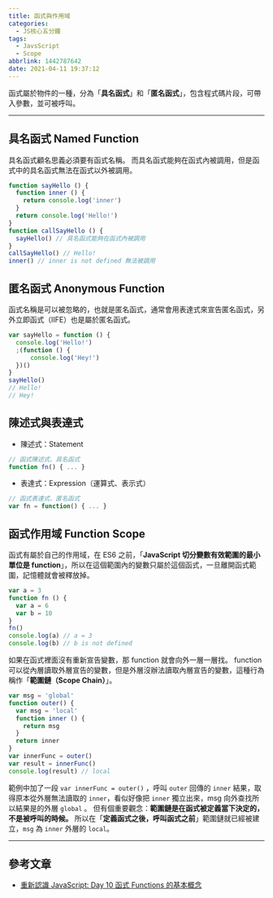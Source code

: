 ```yaml
---
title: 函式與作用域
categories:
  - JS核心五分鐘
tags:
  - JavsScript
  - Scope
abbrlink: 1442787642
date: 2021-04-11 19:37:12
---
```

函式屬於物件的一種，分為「**具名函式**」和「**匿名函式**」，包含程式碼片段，可帶入參數，並可被呼叫。

<!--more-->
-----

## 具名函式 Named Function
具名函式顧名思義必須要有函式名稱。
而具名函式能夠在函式內被調用，但是函式中的具名函式無法在函式以外被調用。
```javascript
function sayHello () {
  function inner () {
    return console.log('inner')
  }  
  return console.log('Hello!')
}
function callSayHello () {
  sayHello() // 具名函式能夠在函式內被調用
}
callSayHello() // Hello!
inner() // inner is not defined 無法被調用
```

## 匿名函式 Anonymous Function
函式名稱是可以被忽略的，也就是匿名函式，通常會用表達式來宣告匿名函式，另外立即函式（IIFE）也是屬於匿名函式。
```javascript
var sayHello = function () {
  console.log('Hello!')
  ;(function () {
      console.log('Hey!')
  })()
}
sayHello()
// Hello!
// Hey!
```

## 陳述式與表達式
* 陳述式：Statement

```javascript
// 函式陳述式、具名函式
function fn() { ... }
```

* 表達式：Expression（運算式、表示式）

```javascript
// 函式表達式、匿名函式
var fn = function() { ... }
```

## 函式作用域 Function Scope
函式有屬於自己的作用域，在 ES6 之前，「**JavaScript 切分變數有效範圍的最小單位是 function**」，所以在這個範圍內的變數只屬於這個函式，一旦離開函式範圍，記憶體就會被釋放掉。
```javascript
var a = 3
function fn () {
  var a = 6
  var b = 10
}
fn()
console.log(a) // a = 3
console.log(b) // b is not defined
```
如果在函式裡面沒有重新宣告變數，那 function 就會向外一層一層找。
function 可以從內層讀取外層宣告的變數，但是外層沒辦法讀取內層宣告的變數，這種行為稱作「**範圍鏈（Scope Chain）**」。
```javascript
var msg = 'global'
function outer() {
  var msg = 'local'
  function inner () {
    return msg
  }
  return inner
}
var innerFunc = outer()
var result = innerFunc()
console.log(result) // local
```
範例中加了一段 `var innerFunc = outer()` ，呼叫 `outer` 回傳的 `inner` 結果，取得原本從外層無法讀取的 `inner`，看似好像把 `inner` 獨立出來，msg 向外查找所以結果是的外層 `global` 。
但有個重要觀念：**範圍鏈是在函式被定義當下決定的，不是被呼叫的時候。**
所以在「**定義函式之後，呼叫函式之前**」範圍鏈就已經被建立，`msg` 為 `inner` 外層的 `local`。

-----

## 參考文章
* [重新認識 JavaScript: Day 10 函式 Functions 的基本概念](https://ithelp.ithome.com.tw/articles/10191549)





